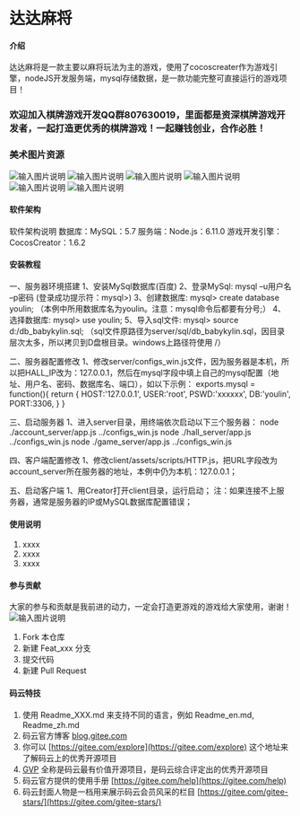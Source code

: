 # 达达麻将

#### 介绍
达达麻将是一款主要以麻将玩法为主的游戏，使用了cocoscreater作为游戏引擎，nodeJS开发服务端，mysql存储数据，是一款功能完整可直接运行的游戏项目！

### 欢迎加入棋牌游戏开发QQ群807630019，里面都是资深棋牌游戏开发者，一起打造更优秀的棋牌游戏！一起赚钱创业，合作必胜！


### 美术图片资源
![输入图片说明](https://images.gitee.com/uploads/images/2019/0417/100730_2498e75e_4917846.jpeg "]_VD1GAGI3(I[9@962%KWP0.jpg")
![输入图片说明](https://images.gitee.com/uploads/images/2019/0417/100744_0b69395e_4917846.png "20190131154038447.png")
![输入图片说明](https://images.gitee.com/uploads/images/2019/0417/100755_c90af0f5_4917846.png "20190131154052628.png")
![输入图片说明](https://images.gitee.com/uploads/images/2019/0417/100806_39d64491_4917846.png "20190131154137547.png")
![输入图片说明](https://images.gitee.com/uploads/images/2019/0417/100821_17e71872_4917846.png "20190131154152420.png")
![输入图片说明](https://images.gitee.com/uploads/images/2019/0417/100830_3b891f02_4917846.png "ajNVdqHZLLC671Vbm73icv9RAMwibArwG8Cd9Aj52pIwsicbEyORGTfTagUzbrwSy9g6BibibNBgUVj0.png")

#### 软件架构
软件架构说明
数据库：MySQL：5.7
服务端：Node.js：6.11.0
游戏开发引擎：CocosCreator：1.6.2

#### 安装教程

一、服务器环境搭建
1、安装MySql数据库(百度)
2、登录MySql: mysql –u用户名 –p密码 (登录成功提示符：mysql>)
3、创建数据库: mysql> create database youlin; （本例中所用数据库名为youlin。注意：mysql命令后都要有分号;）
4、选择数据库: mysql> use youlin;
5、导入sql文件: mysql> source d:/db_babykylin.sql; （sql文件原路径为server/sql/db_babykylin.sql，因目录层次太多，所以拷贝到D盘根目录。windows上路径符使用 /）

二、服务器配置修改
1、修改server/configs_win.js文件，因为服务器是本机，所以把HALL_IP改为：127.0.0.1，然后在mysql字段中填上自己的mysql配置（地址、用户名、密码、数据库名、端口），如以下示例：
exports.mysql = function(){
return {
HOST:'127.0.0.1',
USER:'root',
PSWD:'xxxxxx',
DB:'youlin',
PORT:3306,
}
}

三、启动服务器
1、进入server目录，用终端依次启动以下三个服务器：
node ./account_server/app.js ../configs_win.js
node ./hall_server/app.js ../configs_win.js
node ./game_server/app.js ../configs_win.js

四、客户端配置修改
1、修改client/assets/scripts/HTTP.js，把URL字段改为account_server所在服务器的地址，本例中仍为本机：127.0.0.1；

五、启动客户端
1、用Creator打开client目录，运行启动；
注：如果连接不上服务器，通常是服务器的IP或MySQL数据库配置错误；

#### 使用说明

1. xxxx
2. xxxx
3. xxxx

#### 参与贡献

大家的参与和贡献是我前进的动力，一定会打造更游戏的游戏给大家使用，谢谢！
![输入图片说明](https://images.gitee.com/uploads/images/2019/0417/101144_fa56cfc0_4917846.png "L1`W_UH%_4}`(LT$N}V7I%L.png")

1. Fork 本仓库
2. 新建 Feat_xxx 分支
3. 提交代码
4. 新建 Pull Request


#### 码云特技

1. 使用 Readme\_XXX.md 来支持不同的语言，例如 Readme\_en.md, Readme\_zh.md
2. 码云官方博客 [blog.gitee.com](https://blog.gitee.com)
3. 你可以 [https://gitee.com/explore](https://gitee.com/explore) 这个地址来了解码云上的优秀开源项目
4. [GVP](https://gitee.com/gvp) 全称是码云最有价值开源项目，是码云综合评定出的优秀开源项目
5. 码云官方提供的使用手册 [https://gitee.com/help](https://gitee.com/help)
6. 码云封面人物是一档用来展示码云会员风采的栏目 [https://gitee.com/gitee-stars/](https://gitee.com/gitee-stars/)